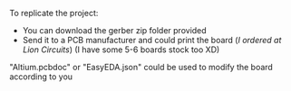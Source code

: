 To replicate the project:
  - You can download the gerber zip folder provided
  - Send it to a PCB manufacturer and could print the board (_I ordered at Lion Circuits_) (I have some 5-6 boards stock too XD)

"Altium.pcbdoc" or "EasyEDA.json" could be used to modify the board according to you
